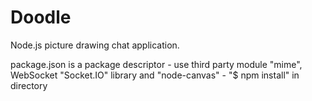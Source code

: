 Doodle
======

Node.js picture drawing chat application.


package.json is a package descriptor
	- use third party module "mime", WebSocket "Socket.IO" library and "node-canvas"
	- "$ npm install" in directory
